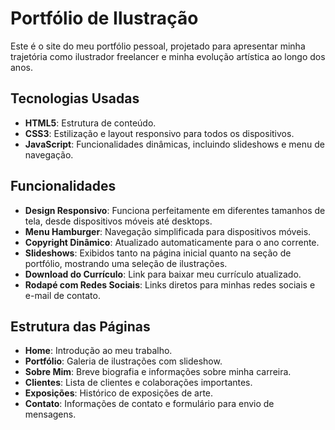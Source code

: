 # Portfólio de Ilustração

Este é o site do meu portfólio pessoal, projetado para apresentar minha trajetória como ilustrador freelancer e minha evolução artística ao longo dos anos.

## Tecnologias Usadas

- **HTML5**: Estrutura de conteúdo.
- **CSS3**: Estilização e layout responsivo para todos os dispositivos.
- **JavaScript**: Funcionalidades dinâmicas, incluindo slideshows e menu de navegação.

## Funcionalidades

- **Design Responsivo**: Funciona perfeitamente em diferentes tamanhos de tela, desde dispositivos móveis até desktops.
- **Menu Hamburger**: Navegação simplificada para dispositivos móveis.
- **Copyright Dinâmico**: Atualizado automaticamente para o ano corrente.
- **Slideshows**: Exibidos tanto na página inicial quanto na seção de portfólio, mostrando uma seleção de ilustrações.
- **Download do Currículo**: Link para baixar meu currículo atualizado.
- **Rodapé com Redes Sociais**: Links diretos para minhas redes sociais e e-mail de contato.

## Estrutura das Páginas

- **Home**: Introdução ao meu trabalho.
- **Portfólio**: Galeria de ilustrações com slideshow.
- **Sobre Mim**: Breve biografia e informações sobre minha carreira.
- **Clientes**: Lista de clientes e colaborações importantes.
- **Exposições**: Histórico de exposições de arte.
- **Contato**: Informações de contato e formulário para envio de mensagens.


